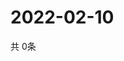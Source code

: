 # 2022-02-10
  共 0条

  <!-- BEGIN -->
  <!-- 最后更新时间Thu Feb 10 2022 08:04:41 GMT+0000 (Coordinated Universal Time) -->
  
  <!-- END -->
  
  